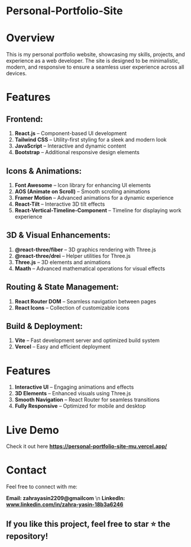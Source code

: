 # Personal-Portfolio-Site

# Overview
This is my personal portfolio website, showcasing my skills, projects, and experience as a web developer. The site is designed to be minimalistic, modern, and responsive to ensure a seamless user experience across all devices.

# Features
## Frontend:
1. **React.js** – Component-based UI development
2. **Tailwind CSS** – Utility-first styling for a sleek and modern look
3. **JavaScript** – Interactive and dynamic content
4. **Bootstrap** – Additional responsive design elements

## Icons & Animations:
1. **Font Awesome** – Icon library for enhancing UI elements
2. **AOS (Animate on Scroll)** – Smooth scrolling animations
3. **Framer Motion** – Advanced animations for a dynamic experience
4. **React-Tilt** – Interactive 3D tilt effects
5. **React-Vertical-Timeline-Component** – Timeline for displaying work experience

## 3D & Visual Enhancements:
1. **@react-three/fiber** – 3D graphics rendering with Three.js
2. **@react-three/drei** – Helper utilities for Three.js
3. **Three.js** – 3D elements and animations
4. **Maath** – Advanced mathematical operations for visual effects

## Routing & State Management:
1. **React Router DOM** – Seamless navigation between pages
2. **React Icons** – Collection of customizable icons

## Build & Deployment:
1. **Vite** – Fast development server and optimized build system
2. **Vercel** – Easy and efficient deployment

# Features
1. **Interactive UI** – Engaging animations and effects
2. **3D Elements** – Enhanced visuals using Three.js
3. **Smooth Navigation** – React Router for seamless transitions
4. **Fully Responsive** – Optimized for mobile and desktop

# Live Demo

Check it out here **https://personal-portfolio-site-mu.vercel.app/**

# Contact
Feel free to connect with me:

**Email: zahrayasin2209@gmailcom** \n
**LinkedIn: www.linkedin.com/in/zahra-yasin-18b3a6246**

## If you like this project, feel free to star ⭐ the repository!
